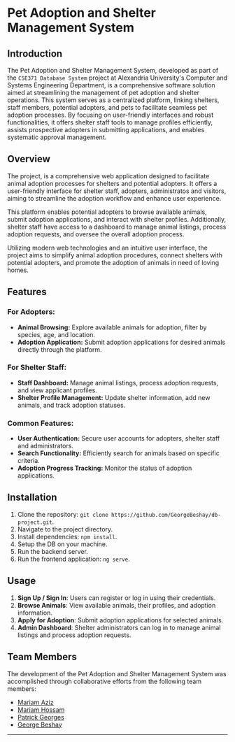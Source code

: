 ﻿# Pet Adoption and Shelter Management System

## Introduction

The Pet Adoption and Shelter Management System, developed as part of the `CSE371 Database System` project at Alexandria University's Computer and Systems Engineering Department, is a comprehensive software solution aimed at streamlining the management of pet adoption and shelter operations. This system serves as a centralized platform, linking shelters, staff members, potential adopters, and pets to facilitate seamless pet adoption processes. By focusing on user-friendly interfaces and robust functionalities, it offers shelter staff tools to manage profiles efficiently, assists prospective adopters in submitting applications, and enables systematic approval management.

## Overview

The project, is a comprehensive web application designed to facilitate animal adoption processes for shelters and potential adopters. It offers a user-friendly interface for shelter staff, adopters, administratos and visitors, aiming to streamline the adoption workflow and enhance user experience.

This platform enables potential adopters to browse available animals, submit adoption applications, and interact with shelter profiles. Additionally, shelter staff have access to a dashboard to manage animal listings, process adoption requests, and oversee the overall adoption process.

Utilizing modern web technologies and an intuitive user interface, the project aims to simplify animal adoption procedures, connect shelters with potential adopters, and promote the adoption of animals in need of loving homes.


## Features

### For Adopters:
- **Animal Browsing:** Explore available animals for adoption, filter by species, age, and location.
- **Adoption Application:** Submit adoption applications for desired animals directly through the platform.

### For Shelter Staff:
- **Staff Dashboard:** Manage animal listings, process adoption requests, and view applicant profiles.
- **Shelter Profile Management:** Update shelter information, add new animals, and track adoption statuses.

### Common Features:
- **User Authentication:** Secure user accounts for adopters, shelter staff and administrators.
- **Search Functionality:** Efficiently search for animals based on specific criteria.
- **Adoption Progress Tracking:** Monitor the status of adoption applications.


## Installation

1. Clone the repository: `git clone https://github.com/GeorgeBeshay/db-project.git`.
2. Navigate to the project directory.
3. Install dependencies: `npm install`.
4. Setup the DB on your machine.
4. Run the backend server.
6. Run the frontend application: `ng serve`.

## Usage

1. **Sign Up / Sign In**: Users can register or log in using their credentials.
2. **Browse Animals**: View available animals, their profiles, and adoption information.
3. **Apply for Adoption**: Submit adoption applications for selected animals.
4. **Admin Dashboard**: Shelter administrators can log in to manage animal listings and process adoption requests.

## Team Members

The development of the Pet Adoption and Shelter Management System was accomplished through collaborative efforts from the following team members:

- [Mariam Aziz](https://github.com/MariamAziz0)
- [Mariam Hossam](https://github.com/bangkook)
- [Patrick Georges](https://github.com/Patrick-Geo7)
- [George Beshay](https://github.com/GeorgeBeshay)

---
